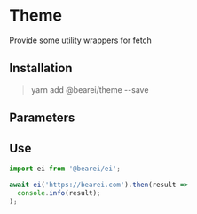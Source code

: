 # Theme

Provide some utility wrappers for fetch

## Installation

> yarn add @bearei/theme --save

## Parameters

## Use

```typescript
import ei from '@bearei/ei';

await ei('https://bearei.com').then(result =>
  console.info(result);
);
```
